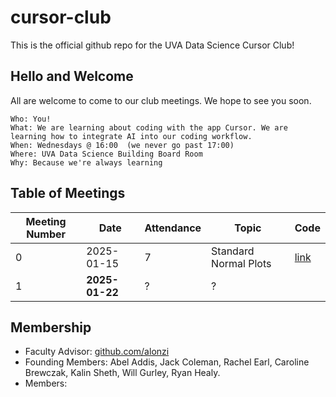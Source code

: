 # cursor-club
This is the official github repo for the UVA Data Science Cursor Club!

## Hello and Welcome
All are welcome to come to our club meetings. We hope to see you soon.

```
Who: You!
What: We are learning about coding with the app Cursor. We are learning how to integrate AI into our coding workflow.
When: Wednesdays @ 16:00  (we never go past 17:00)
Where: UVA Data Science Building Board Room
Why: Because we're always learning
```

## Table of Meetings
| Meeting Number | Date       | Attendance | Topic                 | Code |
|----------------|------------|------------|-----------------------|------|
| 0              | 2025-01-15 | 7          | Standard Normal Plots | [link](code/m000)
| 1              | **2025-01-22** | ? | ? | |

## Membership
* Faculty Advisor: [github.com/alonzi](https://www.github.com/alonzi)
* Founding Members: Abel Addis, Jack Coleman, Rachel Earl, Caroline Brewczak, Kalin Sheth, Will Gurley, Ryan Healy.
* Members: 
